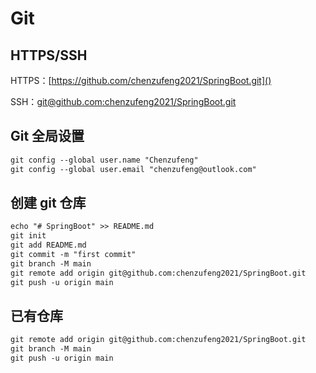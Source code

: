 # Git

## HTTPS/SSH

HTTPS：[https://github.com/chenzufeng2021/SpringBoot.git]()

SSH：[git@github.com:chenzufeng2021/SpringBoot.git]()

## Git 全局设置

```markdown
git config --global user.name "Chenzufeng"
git config --global user.email "chenzufeng@outlook.com"
```

## 创建 git 仓库

```markdown
echo "# SpringBoot" >> README.md
git init
git add README.md
git commit -m "first commit"
git branch -M main
git remote add origin git@github.com:chenzufeng2021/SpringBoot.git
git push -u origin main
```

## 已有仓库

```markdown
git remote add origin git@github.com:chenzufeng2021/SpringBoot.git
git branch -M main
git push -u origin main
```

